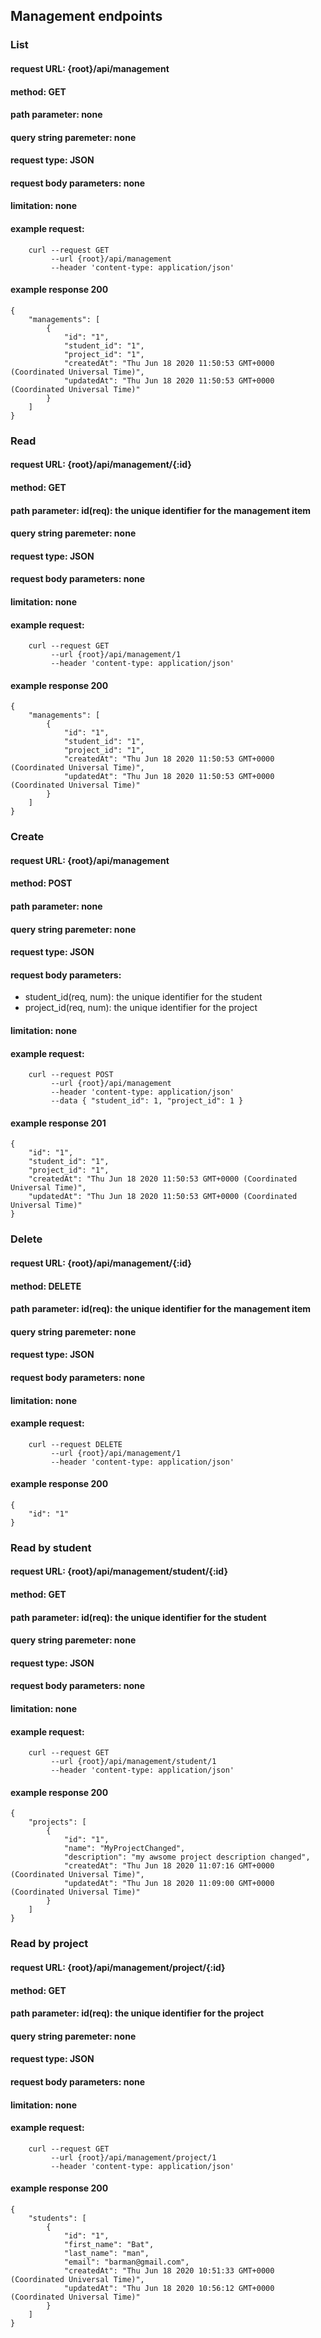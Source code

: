 ## Management endpoints

### List
#### request URL: {root}/api/management
#### method: GET
#### path parameter: none
#### query string paremeter: none
#### request type: JSON
#### request body parameters: none
#### limitation: none
#### example request:
```
    curl --request GET 
         --url {root}/api/management 
         --header 'content-type: application/json'
```
#### example response 200
```
{
    "managements": [
        {
            "id": "1",
            "student_id": "1",
            "project_id": "1",
            "createdAt": "Thu Jun 18 2020 11:50:53 GMT+0000 (Coordinated Universal Time)",
            "updatedAt": "Thu Jun 18 2020 11:50:53 GMT+0000 (Coordinated Universal Time)"
        }
    ]
}
```

### Read
#### request URL: {root}/api/management/{:id}
#### method: GET
#### path parameter: id(req): the unique identifier for the management item
#### query string paremeter: none
#### request type: JSON
#### request body parameters: none
#### limitation: none
#### example request:
```
    curl --request GET 
         --url {root}/api/management/1 
         --header 'content-type: application/json'
```
#### example response 200
```
{
    "managements": [
        {
            "id": "1",
            "student_id": "1",
            "project_id": "1",
            "createdAt": "Thu Jun 18 2020 11:50:53 GMT+0000 (Coordinated Universal Time)",
            "updatedAt": "Thu Jun 18 2020 11:50:53 GMT+0000 (Coordinated Universal Time)"
        }
    ]
}
```

### Create
#### request URL: {root}/api/management
#### method: POST
#### path parameter: none
#### query string paremeter: none
#### request type: JSON
#### request body parameters: 
  * student_id(req, num):  the unique identifier for the student
  * project_id(req, num):  the unique identifier for the project
#### limitation: none
#### example request:
```
    curl --request POST 
         --url {root}/api/management 
         --header 'content-type: application/json'
         --data { "student_id": 1, "project_id": 1 }
```
#### example response 201
```
{
    "id": "1",
    "student_id": "1",
    "project_id": "1",
    "createdAt": "Thu Jun 18 2020 11:50:53 GMT+0000 (Coordinated Universal Time)",
    "updatedAt": "Thu Jun 18 2020 11:50:53 GMT+0000 (Coordinated Universal Time)"
}
```

### Delete
#### request URL: {root}/api/management/{:id}
#### method: DELETE
#### path parameter: id(req): the unique identifier for the management item
#### query string paremeter: none
#### request type: JSON
#### request body parameters: none
#### limitation: none
#### example request:
```
    curl --request DELETE
         --url {root}/api/management/1 
         --header 'content-type: application/json'
```
#### example response 200
```
{
    "id": "1"
}
```

### Read by student
#### request URL: {root}/api/management/student/{:id}
#### method: GET
#### path parameter: id(req): the unique identifier for the student
#### query string paremeter: none
#### request type: JSON
#### request body parameters: none
#### limitation: none
#### example request:
```
    curl --request GET 
         --url {root}/api/management/student/1 
         --header 'content-type: application/json'
```
#### example response 200
```
{
    "projects": [
        {
            "id": "1",
            "name": "MyProjectChanged",
            "description": "my awsome project description changed",
            "createdAt": "Thu Jun 18 2020 11:07:16 GMT+0000 (Coordinated Universal Time)",
            "updatedAt": "Thu Jun 18 2020 11:09:00 GMT+0000 (Coordinated Universal Time)"
        }
    ]
}
```

### Read by project
#### request URL: {root}/api/management/project/{:id}
#### method: GET
#### path parameter: id(req): the unique identifier for the project
#### query string paremeter: none
#### request type: JSON
#### request body parameters: none
#### limitation: none
#### example request:
```
    curl --request GET 
         --url {root}/api/management/project/1 
         --header 'content-type: application/json'
```
#### example response 200
```
{
    "students": [
        {
            "id": "1",
            "first_name": "Bat",
            "last_name": "man",
            "email": "barman@gmail.com",
            "createdAt": "Thu Jun 18 2020 10:51:33 GMT+0000 (Coordinated Universal Time)",
            "updatedAt": "Thu Jun 18 2020 10:56:12 GMT+0000 (Coordinated Universal Time)"
        }
    ]
}
```